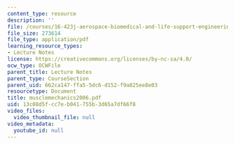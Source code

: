 ```yaml
---
content_type: resource
description: ''
file: /courses/16-423j-aerospace-biomedical-and-life-support-engineering-spring-2006/13c08d5fcc7eb041755b3d65a7df66f8_musclemechanics2006.pdf
file_size: 273614
file_type: application/pdf
learning_resource_types:
- Lecture Notes
license: https://creativecommons.org/licenses/by-nc-sa/4.0/
ocw_type: OCWFile
parent_title: Lecture Notes
parent_type: CourseSection
parent_uid: 662ca147-ffa5-5dc6-d152-f9a825ee8e03
resourcetype: Document
title: musclemechanics2006.pdf
uid: 13c08d5f-cc7e-b041-755b-3d65a7df66f8
video_files:
  video_thumbnail_file: null
video_metadata:
  youtube_id: null
---
```

